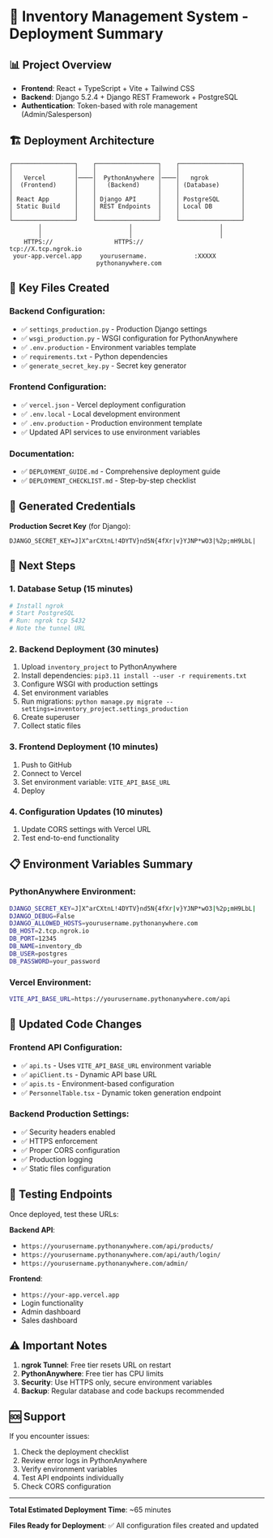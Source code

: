 # 🎯 Inventory Management System - Deployment Summary

## 📊 Project Overview
- **Frontend**: React + TypeScript + Vite + Tailwind CSS
- **Backend**: Django 5.2.4 + Django REST Framework + PostgreSQL
- **Authentication**: Token-based with role management (Admin/Salesperson)

## 🏗️ Deployment Architecture

```
┌─────────────────┐    ┌─────────────────┐    ┌─────────────────┐
│                 │    │                 │    │                 │
│   Vercel        │────│  PythonAnywhere │────│   ngrok         │
│  (Frontend)     │    │   (Backend)     │    │ (Database)      │
│                 │    │                 │    │                 │
│ React App       │    │ Django API      │    │ PostgreSQL      │
│ Static Build    │    │ REST Endpoints  │    │ Local DB        │
│                 │    │                 │    │                 │
└─────────────────┘    └─────────────────┘    └─────────────────┘
        │                        │                        │
        │                        │                        │
    HTTPS://                 HTTPS://              tcp://X.tcp.ngrok.io
 your-app.vercel.app     yourusername.             :XXXXX
                        pythonanywhere.com
```

## 📁 Key Files Created

### Backend Configuration:
- ✅ `settings_production.py` - Production Django settings
- ✅ `wsgi_production.py` - WSGI configuration for PythonAnywhere
- ✅ `.env.production` - Environment variables template
- ✅ `requirements.txt` - Python dependencies
- ✅ `generate_secret_key.py` - Secret key generator

### Frontend Configuration:
- ✅ `vercel.json` - Vercel deployment configuration
- ✅ `.env.local` - Local development environment
- ✅ `.env.production` - Production environment template
- ✅ Updated API services to use environment variables

### Documentation:
- ✅ `DEPLOYMENT_GUIDE.md` - Comprehensive deployment guide
- ✅ `DEPLOYMENT_CHECKLIST.md` - Step-by-step checklist

## 🔑 Generated Credentials

**Production Secret Key** (for Django):
```
DJANGO_SECRET_KEY=J]X^arCXtnL!4DYTV}nd5N{4fXr|v}YJNP*wO3|%2p;mH9LbL|
```

## 🚀 Next Steps

### 1. Database Setup (15 minutes)
```bash
# Install ngrok
# Start PostgreSQL
# Run: ngrok tcp 5432
# Note the tunnel URL
```

### 2. Backend Deployment (30 minutes)
1. Upload `inventory_project` to PythonAnywhere
2. Install dependencies: `pip3.11 install --user -r requirements.txt`
3. Configure WSGI with production settings
4. Set environment variables
5. Run migrations: `python manage.py migrate --settings=inventory_project.settings_production`
6. Create superuser
7. Collect static files

### 3. Frontend Deployment (10 minutes)
1. Push to GitHub
2. Connect to Vercel
3. Set environment variable: `VITE_API_BASE_URL`
4. Deploy

### 4. Configuration Updates (10 minutes)
1. Update CORS settings with Vercel URL
2. Test end-to-end functionality

## 📋 Environment Variables Summary

### PythonAnywhere Environment:
```bash
DJANGO_SECRET_KEY=J]X^arCXtnL!4DYTV}nd5N{4fXr|v}YJNP*wO3|%2p;mH9LbL|
DJANGO_DEBUG=False
DJANGO_ALLOWED_HOSTS=yourusername.pythonanywhere.com
DB_HOST=2.tcp.ngrok.io
DB_PORT=12345
DB_NAME=inventory_db
DB_USER=postgres
DB_PASSWORD=your_password
```

### Vercel Environment:
```bash
VITE_API_BASE_URL=https://yourusername.pythonanywhere.com/api
```

## 🔧 Updated Code Changes

### Frontend API Configuration:
- ✅ `api.ts` - Uses `VITE_API_BASE_URL` environment variable
- ✅ `apiClient.ts` - Dynamic API base URL
- ✅ `apis.ts` - Environment-based configuration
- ✅ `PersonnelTable.tsx` - Dynamic token generation endpoint

### Backend Production Settings:
- ✅ Security headers enabled
- ✅ HTTPS enforcement
- ✅ Proper CORS configuration
- ✅ Production logging
- ✅ Static files configuration

## 🧪 Testing Endpoints

Once deployed, test these URLs:

**Backend API**:
- `https://yourusername.pythonanywhere.com/api/products/`
- `https://yourusername.pythonanywhere.com/api/auth/login/`
- `https://yourusername.pythonanywhere.com/admin/`

**Frontend**:
- `https://your-app.vercel.app`
- Login functionality
- Admin dashboard
- Sales dashboard

## ⚠️ Important Notes

1. **ngrok Tunnel**: Free tier resets URL on restart
2. **PythonAnywhere**: Free tier has CPU limits
3. **Security**: Use HTTPS only, secure environment variables
4. **Backup**: Regular database and code backups recommended

## 🆘 Support

If you encounter issues:
1. Check the deployment checklist
2. Review error logs in PythonAnywhere
3. Verify environment variables
4. Test API endpoints individually
5. Check CORS configuration

---

**Total Estimated Deployment Time**: ~65 minutes

**Files Ready for Deployment**: ✅ All configuration files created and updated
